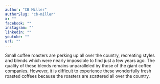 ```yaml
---
author: "CB Miller"
authorSlug: "cb-miller"
x: ""
facebook: ""
instagram: ""
linkedin: ""
youtube: ""
url: ""
---
```


Small coffee roasters are perking up all over the country, recreating styles and blends which were nearly impossible to find just a few years ago. The quality of these blends remains unparalleled by those of the giant coffee companies. However, it is difficult to experience these wonderfully fresh roasted coffees because the roasters are scattered all over the country.
